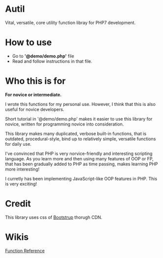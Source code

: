 # Autil
Vital, versatile, core utility function libray for PHP7 development.


# How to use
- Go to **'@demo/demo.php'** file
- Read and follow instructions in that file.

# Who this is for
**For novice or intermediate.**

I wrote this functions for my personal use. However, I think that this is also useful for novice developers.
  
Short tutorial in '@demo/demo.php' makes it easier to use this library for novice, written for programming novice into consideration.

This library makes many duplicated, verbose built-in functions, that is outdated, procedural-style, bind up to relatively simple, versatile functions for daily use.

I've convinced that PHP is very norvice-friendly and interesting scripting language. As you learn more and then using many features of OOP or FP, that has been gradually added to PHP as time passing, makes learning PHP more interesting!

I curretly has been implementing JavaScript-like OOP features in PHP. This is very exciting!



# Credit
This library uses css of [Bootstrup](https://getbootstrap.com) thorugh CDN.


# Wikis
[Function Reference](https://github.com/azumaooo/Autil/wiki)